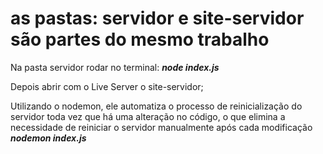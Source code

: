 # as pastas: servidor e site-servidor são partes do mesmo trabalho
Na pasta servidor rodar no terminal: <b><i>node index.js</i></b>

Depois abrir com o Live Server o site-servidor;

Utilizando o nodemon, ele automatiza o processo de reinicialização do servidor toda vez que há uma alteração no código, o que elimina a necessidade de reiniciar o servidor manualmente após cada modificação
<b><i>nodemon index.js</b></i>
##

